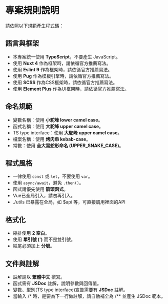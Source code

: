 # 專案規則說明
請依照以下規範產生程式碼：

## 語言與框架
- 本專案統一使用 **TypeScript**，不要產生 JavaScript。
- 使用 **Nuxt 4** 作為框架時，請依循官方推薦寫法。
- 使用 **Eslint 9** 作為框架時，請依循官方推薦寫法。
- 使用 **Pug** 作為模板引擎時，請依循官方推薦寫法。
- 使用 **SCSS** 作為CSS框架時，請依循官方推薦寫法。
- 使用 **Element Plus** 作為UI框架時，請依循官方推薦寫法。

## 命名規範
- 變數名稱：使用 **小駝峰 lower camel case**。
- 函式名稱：使用 **大駝峰 upper camel case**。
- TS type interface：使用 **大駝峰 upper camel case**。
- 檔案名稱：使用 **烤肉串 kebab-case**。
- 常數：使用 **全大寫蛇形命名 (UPPER_SNAKE_CASE)**。

## 程式風格
- 一律使用 `const` 或 `let`，不要使用 `var`。
- 使用 `async/await`，避免 `.then()`。
- 函式請優先使用 **箭頭函式**。
- Vue已全局引入，請勿再引入。
- ./utils 已暴露在全局，如 $api 等，可直接調用裡面的API

## 格式化
- 縮排使用 **2 空白**。
- 使用 **單引號 (')** 而不是雙引號。
- 結尾必須加上 **分號**。

## 文件與註解
- 註解請以 **繁體中文** 撰寫。
- 函式需有 **JSDoc** 註解，說明參數與回傳值。
- 變數、型別(TS type interface)宣告需要有 **JSDoc** 註解。
- 當輸入 /* 時，是要為下一行做註解，請自動補全為 /** 並產生 JSDoc 範本。